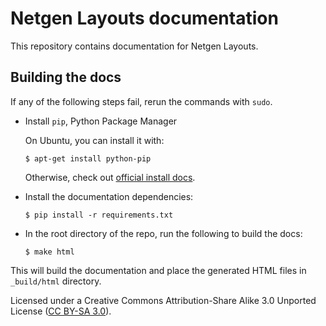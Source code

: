 Netgen Layouts documentation
============================

This repository contains documentation for Netgen Layouts. 

Building the docs
-----------------

If any of the following steps fail, rerun the commands with `sudo`.

* Install `pip`, Python Package Manager

    On Ubuntu, you can install it with:
    
    ```
    $ apt-get install python-pip
    ```

    Otherwise, check out [official install docs](https://pip.pypa.io/en/stable/installing/).

* Install the documentation dependencies: 

    ```
    $ pip install -r requirements.txt
    ```

* In the root directory of the repo, run the following to build the docs:

    ```
    $ make html
    ```

This will build the documentation and place the generated HTML files in `_build/html` directory.

Licensed under a Creative Commons Attribution-Share Alike 3.0 Unported License
([CC BY-SA 3.0](https://creativecommons.org/licenses/by-sa/3.0/)).
